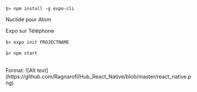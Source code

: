 ```
$> npm install -g expo-cli
```

Nuclide pour Atom

Expo sur Téléphone

```
$> expo init PROJECTNAME
```

```
$> npm start
```
<br/>
Format: ![Alt text](https://github.com/Ragnarofl/Hub_React_Native/blob/master/react_native.png)
<br/>
